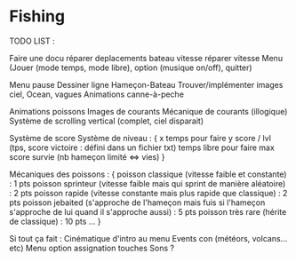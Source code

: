 # Fishing


TODO LIST :

  Faire une docu
  réparer deplacements bateau vitesse
  réparer vitesse
  Menu (Jouer (mode temps, mode libre), option (musique on/off), quitter)

  Menu pause
  Dessiner ligne Hameçon-Bateau
  Trouver/implémenter images ciel, Ocean, vagues
  Animations canne-à-peche

  Animations poissons
  Images de courants
  Mécanique de courants (illogique)
  Système de scrolling vertical (complet, ciel disparait)

  Système de score
  Système de niveau  : {
    x temps pour faire y score / lvl (tps, score victoire : défini dans un fichier txt)
    temps libre pour faire max score
    survie (nb hameçon limité <=> vies)
  }


  Mécaniques des poissons : {
    poisson classique (vitesse faible et constante) : 1 pts
    poisson sprinteur (vitesse faible mais qui sprint de manière aléatoire) : 2 pts
    poisson rapide (vitesse constante mais plus rapide que classique) : 2 pts
    poisson jebaited (s'approche de l'hameçon mais fuis si l'hameçon s'approche de lui quand il s'approche aussi) : 5 pts
    poisson très rare (hérite de classique) : 10 pts
    ...
  }




  Si tout ça fait :
    Cinématique d'intro au menu
    Events con (météors, volcans... etc)
    Menu option assignation touches
    Sons ?
